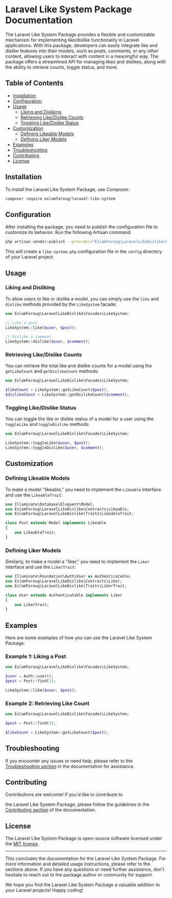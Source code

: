 # Laravel Like System Package Documentation

The Laravel Like System Package provides a flexible and customizable mechanism for implementing like/dislike functionality in Laravel applications. With this package, developers can easily integrate like and dislike features into their models, such as posts, comments, or any other content, allowing users to interact with content in a meaningful way. The package offers a streamlined API for managing likes and dislikes, along with the ability to retrieve counts, toggle status, and more.

## Table of Contents

- [Installation](#installation)
- [Configuration](#configuration)
- [Usage](#usage)
    - [Liking and Disliking](#liking-and-disliking)
    - [Retrieving Like/Dislike Counts](#retrieving-like-dislike-counts)
    - [Toggling Like/Dislike Status](#toggling-like-dislike-status)
- [Customization](#customization)
    - [Defining Likeable Models](#defining-likeable-models)
    - [Defining Liker Models](#defining-liker-models)
- [Examples](#examples)
- [Troubleshooting](#troubleshooting)
- [Contributing](#contributing)
- [License](#license)

## Installation

To install the Laravel Like System Package, use Composer:

```bash
composer require eslamfaroug/laravel-like-system
```

## Configuration

After installing the package, you need to publish the configuration file to customize its behavior. Run the following Artisan command:

```bash
php artisan vendor:publish --provider="EslamFaroug\LaravelLikeDislike\LikeSystemServiceProvider" --tag=config
```

This will create a `like-system.php` configuration file in the `config` directory of your Laravel project.

## Usage

### Liking and Disliking

To allow users to like or dislike a model, you can simply use the `like` and `dislike` methods provided by the `LikeSystem` facade:

```php
use EslamFaroug\LaravelLikeDislike\Facades\LikeSystem;

// Like a post
LikeSystem::like($user, $post);

// Dislike a comment
LikeSystem::dislike($user, $comment);
```

### Retrieving Like/Dislike Counts

You can retrieve the total like and dislike counts for a model using the `getLikeCount` and `getDislikeCount` methods:

```php
use EslamFaroug\LaravelLikeDislike\Facades\LikeSystem;

$likeCount = LikeSystem::getLikeCount($post);
$dislikeCount = LikeSystem::getDislikeCount($comment);
```

### Toggling Like/Dislike Status

You can toggle the like or dislike status of a model for a user using the `toggleLike` and `toggleDislike` methods:

```php
use EslamFaroug\LaravelLikeDislike\Facades\LikeSystem;

LikeSystem::toggleLike($user, $post);
LikeSystem::toggleDislike($user, $comment);
```

## Customization

### Defining Likeable Models

To make a model "likeable," you need to implement the `Likeable` interface and use the `LikeableTrait`:

```php
use Illuminate\Database\Eloquent\Model;
use EslamFaroug\LaravelLikeDislike\Contracts\Likeable;
use EslamFaroug\LaravelLikeDislike\Traits\LikeableTrait;

class Post extends Model implements Likeable
{
    use LikeableTrait;
}
```

### Defining Liker Models

Similarly, to make a model a "liker," you need to implement the `Liker` interface and use the `LikerTrait`:

```php
use Illuminate\Foundation\Auth\User as Authenticatable;
use EslamFaroug\LaravelLikeDislike\Contracts\Liker;
use EslamFaroug\LaravelLikeDislike\Traits\LikerTrait;

class User extends Authenticatable implements Liker
{
    use LikerTrait;
}
```

## Examples

Here are some examples of how you can use the Laravel Like System Package:

### Example 1: Liking a Post

```php
use EslamFaroug\LaravelLikeDislike\Facades\LikeSystem;

$user = Auth::user();
$post = Post::find(1);

LikeSystem::like($user, $post);
```

### Example 2: Retrieving Like Count

```php
use EslamFaroug\LaravelLikeDislike\Facades\LikeSystem;

$post = Post::find(1);

$likeCount = LikeSystem::getLikeCount($post);
```

## Troubleshooting

If you encounter any issues or need help, please refer to the [Troubleshooting section](#troubleshooting) in the documentation for assistance.

## Contributing

Contributions are welcome! If you'd like to contribute to

the Laravel Like System Package, please follow the guidelines in the [Contributing section](#contributing) of the documentation.

## License

The Laravel Like System Package is open-source software licensed under the [MIT license](LICENSE).

---

This concludes the documentation for the Laravel Like System Package. For more information and detailed usage instructions, please refer to the sections above. If you have any questions or need further assistance, don't hesitate to reach out to the package author or community for support.

We hope you find the Laravel Like System Package a valuable addition to your Laravel projects! Happy coding!
